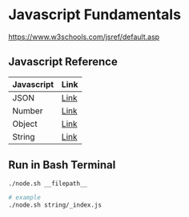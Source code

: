 # Javascript Fundamentals

https://www.w3schools.com/jsref/default.asp

## Javascript Reference

| Javascript | Link                                                                |
| ---------- | ------------------------------------------------------------------- |
| JSON       | [Link](https://github.com/armdnks/JS-Fundamentals/tree/main/json)   |
| Number     | [Link](https://github.com/armdnks/JS-Fundamentals/tree/main/number) |
| Object     | [Link](https://github.com/armdnks/JS-Fundamentals/tree/main/object) |
| String     | [Link](https://github.com/armdnks/JS-Fundamentals/tree/main/string) |

## Run in Bash Terminal

```bash
./node.sh __filepath__

# example
./node.sh string/_index.js
```
